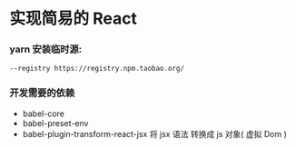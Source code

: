 # 实现简易的 React

### yarn 安装临时源:

```shell
--registry https://registry.npm.taobao.org/
```

### 开发需要的依赖

- babel-core
- babel-preset-env
- babel-plugin-transform-react-jsx 将 jsx 语法 转换成 js 对象( 虚拟 Dom )
